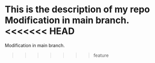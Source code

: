 This is the description of my repo
Modification in main branch.
<<<<<<< HEAD
=======
Modification in main branch.
>>>>>>> feature
